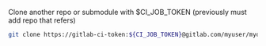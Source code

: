 Clone another repo or submodule with $CI_JOB_TOKEN (previously must add repo that refers)
```bash
git clone https://gitlab-ci-token:${CI_JOB_TOKEN}@gitlab.com/myuser/mydependentrepo
```




